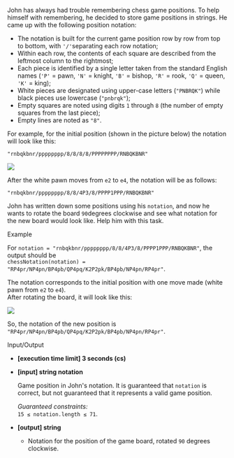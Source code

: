 
John has always had trouble remembering chess game positions. To help himself with remembering, he decided to store game positions in strings. He came up with the following position notation:

-   The notation is built for the current game position row by row from top to bottom, with  `'/'`separating each row notation;
-   Within each row, the contents of each square are described from the leftmost column to the rightmost;
-   Each piece is identified by a single letter taken from the standard English names (`'P'`  = pawn,  `'N'`  = knight,  `'B'`  = bishop,  `'R'`  = rook,  `'Q'`  = queen,  `'K'`  = king);
-   White pieces are designated using upper-case letters (`"PNBRQK"`) while black pieces use lowercase (`"pnbrqk"`);
-   Empty squares are noted using digits  `1`  through  `8`  (the number of empty squares from the last piece);
-   Empty lines are noted as  `"8"`.

For example, for the initial position (shown in the picture below) the notation will look like this:

`"rnbqkbnr/pppppppp/8/8/8/8/PPPPPPPP/RNBQKBNR"`

![](https://codefightsuserpics.s3.amazonaws.com/tasks/chessNotation/img/initial.jpg?_tm=1490625686736)

After the white pawn moves from  `e2`  to  `e4`, the notation will be as follows:

`"rnbqkbnr/pppppppp/8/8/4P3/8/PPPP1PPP/RNBQKBNR"`

John has written down some positions using his  `notation`, and now he wants to rotate the board  `90`degrees clockwise and see what notation for the new board would look like. Help him with this task.

Example

For  `notation = "rnbqkbnr/pppppppp/8/8/4P3/8/PPPP1PPP/RNBQKBNR"`, the output should be  
`chessNotation(notation) = "RP4pr/NP4pn/BP4pb/QP4pq/K2P2pk/BP4pb/NP4pn/RP4pr"`.

The notation corresponds to the initial position with one move made (white pawn from  `e2`  to  `e4`).  
After rotating the board, it will look like this:

![](https://codefightsuserpics.s3.amazonaws.com/tasks/chessNotation/img/example.jpg?_tm=1490625686887)

So, the notation of the new position is  `"RP4pr/NP4pn/BP4pb/QP4pq/K2P2pk/BP4pb/NP4pn/RP4pr"`.

Input/Output

-   **[execution time limit] 3 seconds (cs)**
    
-   **[input] string notation**
    
    Game position in John's notation. It is guaranteed that  `notation`  is correct, but not guaranteed that it represents a valid game position.
    
    _Guaranteed constraints:_  
    `15 ≤ notation.length ≤ 71`.
    
-   **[output] string**
    
    -   Notation for the position of the game board, rotated  `90`  degrees clockwise.